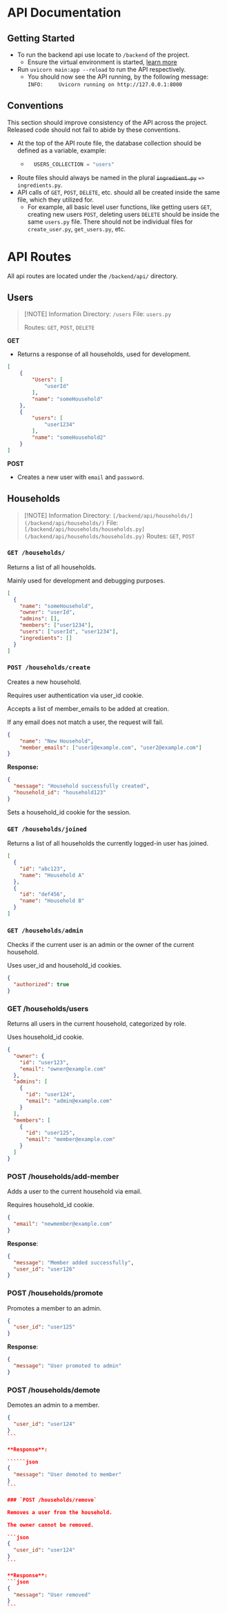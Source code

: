 # API Documentation

## Getting Started
- To run the backend api use locate to `/backend` of the project.
    - Ensure the virtual environment is started, [learn more](/docs/getting-started.md)
- Run `uvicorn main:app --reload` to run the API respectively. 
    - You should now see the API running, by the following message: `INFO:     Uvicorn running on http://127.0.0.1:8000`

## Conventions
This section should improve consistency of the API across the project. Released code should not fail to abide by these conventions. 
- At the top of the API route file, the database collection should be defined as a variable, example:
    - ```py
        USERS_COLLECTION = "users"
- Route files should always be named in the plural ~~`ingredient.py`~~ `=>` `ingredients.py`.
- API calls of `GET`, `POST`, `DELETE`, etc. should all be created inside the same file, which they utilized for. 
    - For example, all basic level user functions, like getting users `GET`, creating new users `POST`, deleting users `DELETE` should be inside the same `users.py` file. There should not be individual files for `create_user.py`, `get_users.py`, etc.  


# API Routes
All api routes are located under the `/backend/api/` directory.
## Users
> [!NOTE] Information
> Directory: `/users`
> File: `users.py`
> 
> Routes: `GET`, `POST`, `DELETE`

**GET**
- Returns a response of all households, used for development.

```json
[
    {
        "Users": [
            "userId"
        ],
        "name": "someHousehold"
    },
    {
        "users": [
            "user1234"
        ],
        "name": "someHousehold2"
    }
]
```

**POST**
- Creates a new user with `email` and `password`.

## Households

> [!NOTE] Information
> Directory: `[/backend/api/households/](/backend/api/households/)`
> File: `[/backend/api/households/households.py](/backend/api/households/households.py)`
> Routes: `GET`, `POST`

### `GET /households/`

Returns a list of all households.

Mainly used for development and debugging purposes.

```json
[
  {
    "name": "someHousehold",
    "owner": "userId",
    "admins": [],
    "members": ["user1234"],
    "users": ["userId", "user1234"],
    "ingredients": []
  }
]
```

### `POST /households/create`

Creates a new household.

Requires user authentication via user_id cookie.

Accepts a list of member_emails to be added at creation.

If any email does not match a user, the request will fail.

```json
{
    "name": "New Household",
    "member_emails": ["user1@example.com", "user2@example.com"]
}
```

**Response:**

```json
{
  "message": "Household successfully created",
  "household_id": "household123"
}
```

Sets a household_id cookie for the session.

### `GET /households/joined`

Returns a list of all households the currently logged-in user has joined.

```json
[
  {
    "id": "abc123",
    "name": "Household A"
  },
  {
    "id": "def456",
    "name": "Household B"
  }
]
```

### `GET /households/admin`

Checks if the current user is an admin or the owner of the current household.

Uses user_id and household_id cookies.

```json
{
  "authorized": true
}
```

### GET /households/users

Returns all users in the current household, categorized by role.

Uses household_id cookie.

```json
{
  "owner": {
    "id": "user123",
    "email": "owner@example.com"
  },
  "admins": [
    {
      "id": "user124",
      "email": "admin@example.com"
    }
  ],
  "members": [
    {
      "id": "user125",
      "email": "member@example.com"
    }
  ]
}
```

### POST /households/add-member

Adds a user to the current household via email.

Requires household_id cookie.

```json
{
  "email": "newmember@example.com"
}
```

**Response**:

```json
{
  "message": "Member added successfully",
  "user_id": "user126"
}
```

### POST /households/promote

Promotes a member to an admin.

```json
{
  "user_id": "user125"
}
```

**Response**:
```json
{
  "message": "User promoted to admin"
}
```

### POST /households/demote

Demotes an admin to a member.

``````json
{
  "user_id": "user124"
}
```

**Response**:

``````json
{
  "message": "User demoted to member"
}
```

### `POST /households/remove`

Removes a user from the household.

The owner cannot be removed.

```json
{
  "user_id": "user124"
}
```

**Response**:
```json
{
  "message": "User removed"
}
```
